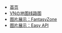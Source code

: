 * [首页](index.md)
* [VNの地图线路图](VNPicture/)
* [图片展示：FantasyZone](FantasyZone.md)
* [图片展示：Easy API](Easy_API.md)